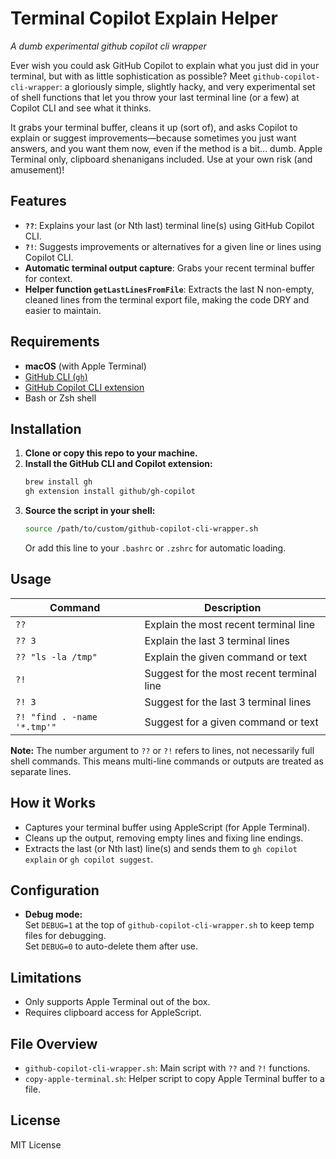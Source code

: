 # Terminal Copilot Explain Helper

*A dumb experimental github copilot cli wrapper*

Ever wish you could ask GitHub Copilot to explain what you just did in your terminal, but with as little sophistication as possible? Meet `github-copilot-cli-wrapper`: a gloriously simple, slightly hacky, and very experimental set of shell functions that let you throw your last terminal line (or a few) at Copilot CLI and see what it thinks. 

It grabs your terminal buffer, cleans it up (sort of), and asks Copilot to explain or suggest improvements—because sometimes you just want answers, and you want them now, even if the method is a bit... dumb. Apple Terminal only, clipboard shenanigans included. Use at your own risk (and amusement)!

## Features

- **`??`**: Explains your last (or Nth last) terminal line(s) using GitHub Copilot CLI.
- **`?!`**: Suggests improvements or alternatives for a given line or lines using Copilot CLI.
- **Automatic terminal output capture**: Grabs your recent terminal buffer for context.
- **Helper function `getLastLinesFromFile`**: Extracts the last N non-empty, cleaned lines from the terminal export file, making the code DRY and easier to maintain.

## Requirements

- **macOS** (with Apple Terminal)
- [GitHub CLI (`gh`)](https://cli.github.com/)
- [GitHub Copilot CLI extension](https://docs.github.com/en/copilot/how-tos/set-up/installing-github-copilot-in-the-cli)
- Bash or Zsh shell

## Installation

1. **Clone or copy this repo to your machine.**
2. **Install the GitHub CLI and Copilot extension:**
   ```sh
   brew install gh
   gh extension install github/gh-copilot
   ```
3. **Source the script in your shell:**
   ```sh
   source /path/to/custom/github-copilot-cli-wrapper.sh
   ```
   Or add this line to your `.bashrc` or `.zshrc` for automatic loading.

## Usage

| Command                        | Description                                      |
|--------------------------------|--------------------------------------------------|
| `??`                           | Explain the most recent terminal line             |
| `?? 3`                         | Explain the last 3 terminal lines                 |
| `?? "ls -la /tmp"`             | Explain the given command or text                 |
| `?!`                           | Suggest for the most recent terminal line         |
| `?! 3`                         | Suggest for the last 3 terminal lines             |
| `?! "find . -name '*.tmp'"`    | Suggest for a given command or text               |

**Note:** The number argument to `??` or `?!` refers to lines, not necessarily full shell commands. This means multi-line commands or outputs are treated as separate lines.

## How it Works

- Captures your terminal buffer using AppleScript (for Apple Terminal).
- Cleans up the output, removing empty lines and fixing line endings.
- Extracts the last (or Nth last) line(s) and sends them to `gh copilot explain` or `gh copilot suggest`.

## Configuration

- **Debug mode:**  
  Set `DEBUG=1` at the top of `github-copilot-cli-wrapper.sh` to keep temp files for debugging.  
  Set `DEBUG=0` to auto-delete them after use.

## Limitations

- Only supports Apple Terminal out of the box.
- Requires clipboard access for AppleScript.

## File Overview

- `github-copilot-cli-wrapper.sh`: Main script with `??` and `?!` functions.
- `copy-apple-terminal.sh`: Helper script to copy Apple Terminal buffer to a file.

## License

MIT License
